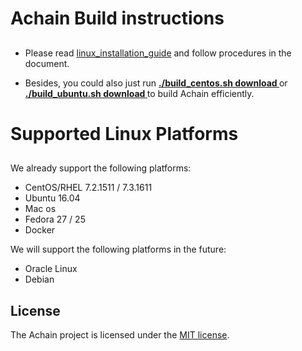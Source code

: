 # Achain Build instructions
##
- Please read [linux_installation_guide](https://github.com/Achain-Dev/Achain_linux/blob/master/linux_installation_guide) and follow  procedures in the document. 

- Besides, you could also just run **[ ./build_centos.sh download ](https://github.com/Achain-Dev/Achain_linux/blob/master/build_centos.sh)** or **[ ./build_ubuntu.sh download ](https://github.com/Achain-Dev/Achain_linux/blob/master/build_ubuntu.sh)** to build Achain efficiently.


# Supported Linux Platforms
##

We already support the following platforms:

* CentOS/RHEL 7.2.1511 / 7.3.1611 
* Ubuntu 16.04
* Mac os
* Fedora 27 / 25
* Docker


We will support the following platforms in the future:

* Oracle Linux
* Debian

License
------

The Achain project is licensed under the [MIT license](LICENSE).
